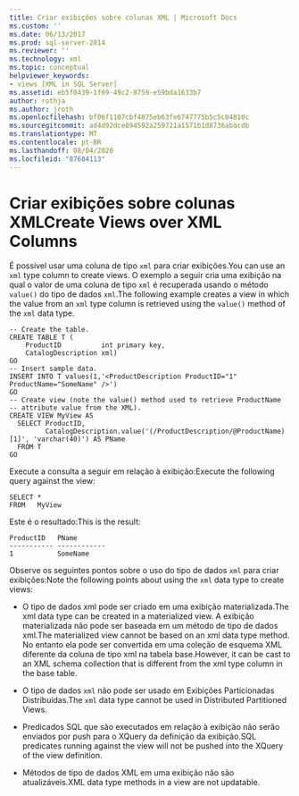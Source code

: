 ```yaml
---
title: Criar exibições sobre colunas XML | Microsoft Docs
ms.custom: ''
ms.date: 06/13/2017
ms.prod: sql-server-2014
ms.reviewer: ''
ms.technology: xml
ms.topic: conceptual
helpviewer_keywords:
- views [XML in SQL Server]
ms.assetid: eb5f0439-1f69-49c2-8759-e59bda1633b7
author: rothja
ms.author: jroth
ms.openlocfilehash: bf06f1107cbf4875eb63fe6747775b5c5c04810c
ms.sourcegitcommit: ad4d92dce894592a259721a1571b1d8736abacdb
ms.translationtype: MT
ms.contentlocale: pt-BR
ms.lasthandoff: 08/04/2020
ms.locfileid: "87684113"
---
```

# <a name="create-views-over-xml-columns"></a><span data-ttu-id="02dbd-102">Criar exibições sobre colunas XML</span><span class="sxs-lookup"><span data-stu-id="02dbd-102">Create Views over XML Columns</span></span>
  <span data-ttu-id="02dbd-103">É possível usar uma coluna de tipo `xml` para criar exibições.</span><span class="sxs-lookup"><span data-stu-id="02dbd-103">You can use an `xml` type column to create views.</span></span> <span data-ttu-id="02dbd-104">O exemplo a seguir cria uma exibição na qual o valor de uma coluna de tipo `xml` é recuperada usando o método `value()` do tipo de dados `xml`.</span><span class="sxs-lookup"><span data-stu-id="02dbd-104">The following example creates a view in which the value from an `xml` type column is retrieved using the `value()` method of the `xml` data type.</span></span>  
  
```  
-- Create the table.  
CREATE TABLE T (  
    ProductID          int primary key,   
    CatalogDescription xml)  
GO  
-- Insert sample data.  
INSERT INTO T values(1,'<ProductDescription ProductID="1" ProductName="SomeName" />')  
GO  
-- Create view (note the value() method used to retrieve ProductName   
-- attribute value from the XML).  
CREATE VIEW MyView AS   
  SELECT ProductID,  
         CatalogDescription.value('(/ProductDescription/@ProductName)[1]', 'varchar(40)') AS PName  
  FROM T  
GO   
```  
  
 <span data-ttu-id="02dbd-105">Execute a consulta a seguir em relação à exibição:</span><span class="sxs-lookup"><span data-stu-id="02dbd-105">Execute the following query against the view:</span></span>  
  
```  
SELECT *   
FROM   MyView  
```  
  
 <span data-ttu-id="02dbd-106">Este é o resultado:</span><span class="sxs-lookup"><span data-stu-id="02dbd-106">This is the result:</span></span>  
  
```  
ProductID   PName        
----------- ------------  
1           SomeName   
```  
  
 <span data-ttu-id="02dbd-107">Observe os seguintes pontos sobre o uso do tipo de dados `xml` para criar exibições:</span><span class="sxs-lookup"><span data-stu-id="02dbd-107">Note the following points about using the `xml` data type to create views:</span></span>  
  
-   <span data-ttu-id="02dbd-108">O tipo de dados xml pode ser criado em uma exibição materializada.</span><span class="sxs-lookup"><span data-stu-id="02dbd-108">The xml data type can be created in a materialized view.</span></span> <span data-ttu-id="02dbd-109">A exibição materializada não pode ser baseada em um método de tipo de dados xml.</span><span class="sxs-lookup"><span data-stu-id="02dbd-109">The materialized view cannot be based on an xml data type method.</span></span> <span data-ttu-id="02dbd-110">No entanto ela pode ser convertida em uma coleção de esquema XML diferente da coluna de tipo xml na tabela base.</span><span class="sxs-lookup"><span data-stu-id="02dbd-110">However, it can be cast to an XML schema collection that is different from the xml type column in the base table.</span></span>  
  
-   <span data-ttu-id="02dbd-111">O tipo de dados `xml` não pode ser usado em Exibições Particionadas Distribuídas.</span><span class="sxs-lookup"><span data-stu-id="02dbd-111">The `xml` data type cannot be used in Distributed Partitioned Views.</span></span>  
  
-   <span data-ttu-id="02dbd-112">Predicados SQL que são executados em relação à exibição não serão enviados por push para o XQuery da definição da exibição.</span><span class="sxs-lookup"><span data-stu-id="02dbd-112">SQL predicates running against the view will not be pushed into the XQuery of the view definition.</span></span>  
  
-   <span data-ttu-id="02dbd-113">Métodos de tipo de dados XML em uma exibição não são atualizáveis.</span><span class="sxs-lookup"><span data-stu-id="02dbd-113">XML data type methods in a view are not updatable.</span></span>  
  
  
